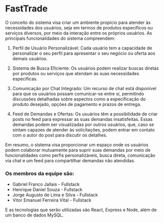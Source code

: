 # FastTrade
O conceito do sistema visa criar um ambiente propício para atender às necessidades dos usuários, seja em termos de produtos específicos ou serviços diversos, por meio da interação entre os próprios usuários. As principais funcionalidades do sistema compreendem:

1. Perfil de Usuário Personalizável: Cada usuário tem a capacidade de personalizar o seu perfil para apresentar o seu negócio ou oferta aos demais usuários.

2. Sistema de Busca Eficiente: Os usuários podem realizar buscas diretas por produtos ou serviços que atendam às suas necessidades específicas.

3. Comunicação por Chat Integrado: Um recurso de chat está disponível para que os usuários possam comunicar-se entre si, permitindo discussões detalhadas sobre aspectos como a especificação do produto desejado, opções de pagamento e prazos de entrega.

4. Feed de Demandas e Ofertas: Os usuários têm a possibilidade de criar posts no feed para expressar as suas demandas insatisfeitas. Essas demandas podem ser visualizadas por outros usuários, que, caso se sintam capazes de atender às solicitações, podem entrar em contato com o autor do post para discutir os detalhes.

Em resumo, o sistema visa proporcionar um espaço onde os usuários podem colaborar mutuamente para suprir suas demandas por meio de funcionalidades como perfis personalizáveis, busca direta, comunicação via chat e um feed para compartilhar demandas não atendidas.

### Os membros da equipe são:

- Gabriel Franco Jallais - Fullstack
- Henrique Daniel Souza - Fullstack
- Jorge Augusto de Lima e Silva - Fullstack
- Vitor Emanuel Ferreira Vital - Fullstack

E as tecnologias que serão utilizadas são React, Express e Node, além de um banco de dados MySQL.
